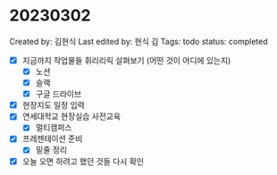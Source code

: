 # 20230302

Created by: 김현식
Last edited by: 현식 김
Tags: todo
status: completed

- [x]  지금까지 작업물들 휘리리릭 살펴보기 (어떤 것이 어디에 있는지)
    - [x]  노션
    - [x]  슬랙
    - [x]  구글 드라이브
- [x]  현장지도 일정 입력
- [x]  연세대학교 현장실습 사전교육
    - [x]  멀티캠퍼스
- [x]  프레젠테이션 준비
    - [x]  밑줄 정리
- [x]  오늘 오면 하려고 했던 것들 다시 확인